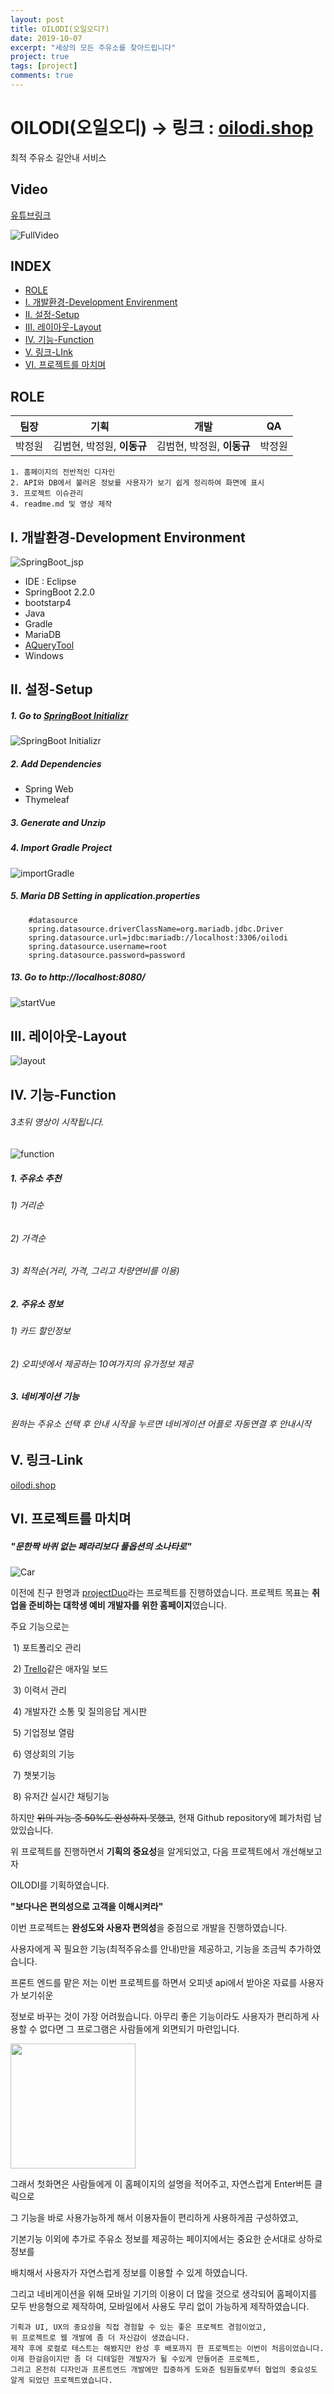 ```yaml
---
layout: post
title: OILODI(오일오디?)
date: 2019-10-07
excerpt: "세상의 모든 주유소를 찾아드립니다"
project: true
tags: [project]
comments: true
---
```


# OILODI(오일오디) → 링크 : [oilodi.shop](http://pjtoilodi.herokuapp.com/)
 최적 주유소 길안내 서비스 

## Video
[유튜브링크](https://www.youtube.com/watch?v=gGkLFVYjUiE)

![FullVideo](../assets/img/project/oilodi/fullVideo.gif)


## INDEX

+ [ROLE](#ROLE)
+ [I. 개발환경-Development Envirenment](#I-개발환경-Development-Environment)
+ [II. 설정-Setup](#II-설정-Setup)
+ [III. 레이아웃-Layout](#III-레이아웃-Layout)
+ [IV. 기능-Function](#IV-기능-Function)
+ [V. 링크-LInk](#V-링크-Link)
+ [VI. 프로젝트를 마치며](#VI-프로젝트를-마치며)



## ROLE

| 팀장   | 기획                       | 개발                       | QA     |
| ------ | -------------------------- | -------------------------- | ------ |
| 박정원 | 김범현, 박정원, **이동규** | 김범현, 박정원, **이동규** | 박정원 |

```
1. 홈페이지의 전반적인 디자인
2. API와 DB에서 불러온 정보를 사용자가 보기 쉽게 정리하여 화면에 표시
3. 프로젝트 이슈관리
4. readme.md 및 영상 제작
```





## I. 개발환경-Development Environment

![SpringBoot_jsp](../assets/img/project/oilodi/springBoot_jsp.png)

+ IDE : Eclipse
+ SpringBoot 2.2.0
+ bootstarp4
+ Java
+ Gradle
+ MariaDB
+ [AQueryTool](http://aquerytool.com/)
+ Windows



## II. 설정-Setup

##### 1. Go to [SpringBoot Initializr](https://start.spring.io/)

![SpringBoot Initializr](../assets/img/project/oilodi/springInitializer.png)

##### 2. Add Dependencies

+ Spring Web
+ Thymeleaf

##### 3. Generate and Unzip

##### 4. Import Gradle Project 

![importGradle](../assets/img/project/oilodi/importGradle.png)

##### 5. Maria DB Setting in application.properties

```
    #datasource
    spring.datasource.driverClassName=org.mariadb.jdbc.Driver
    spring.datasource.url=jdbc:mariadb://localhost:3306/oilodi
    spring.datasource.username=root
    spring.datasource.password=password
```

##### 13. Go to http://localhost:8080/

![startVue](../assets/img/project/oilodi/startSpringboot.png)



## III. 레이아웃-Layout

![layout](../assets/img/project/oilodi/layout.gif)


## IV. 기능-Function

###### 3초뒤 영상이 시작됩니다.

![function](../assets/img/project/oilodi/function.gif)



##### 1. 주유소 추천

###### 			     1) 거리순

###### 			     2) 가격순

###### 		     3) 최적순(거리, 가격, 그리고 차량연비를 이용)



##### 2. 주유소 정보

###### 	     1) 카드 할인정보

###### 	     2) 오피넷에서 제공하는 10여가지의 유가정보 제공 



##### 3. 네비게이션 기능

###### 	     원하는 주유소 선택 후 안내 시작을 누르면 네비게이션 어플로 자동연결 후 안내시작





## V. 링크-Link

[oilodi.shop](http://pjtoilodi.herokuapp.com/)



## VI. 프로젝트를 마치며

##### "문한짝 바퀴 없는 페라리보다 풀옵션의 소나타로"

![Car](../assets/img/project/oilodi/Car.png)

이전에 친구 한명과 [projectDuo](https://github.com/Jungwon0110/projectDuo)라는 프로젝트를  진행하였습니다. 프로젝트 목표는 **취업을 준비하는 대학생 예비 개발자를 위한 홈페이지**였습니다. 

주요 기능으로는

​	1) 포트폴리오 관리

​	2) [Trello](https://trello.com/)같은 애자일 보드

​	3) 이력서 관리

​	4) 개발자간 소통 및 질의응답 게시판

​	5) 기업정보 열람

​	6) 영상회의 기능

​	7) 챗봇기능 

​	8) 유저간 실시간 채팅기능

하지만 ~~위의 기능 중 50%도 완성하지 못했고~~, 현재 Github repository에 폐가처럼 남았있습니다.

위 프로젝트를 진행하면서 **기획의 중요성**을 알게되었고, 다음 프로젝트에서 개선해보고자 

OILODI를 기획하였습니다.



**"보다나은 편의성으로 고객을 이해시켜라"**

이번 프로젝트는 **완성도와 사용자 편의성**을 중점으로 개발을 진행하였습니다.

사용자에게 꼭 필요한 기능(최적주유소를 안내)만을 제공하고, 기능을 조금씩 추가하였습니다.

프론트 엔드를 맡은 저는 이번 프로젝트를 하면서 오피넷 api에서 받아온 자료를 사용자가 보기쉬운

정보로 바꾸는 것이 가장 어려웠습니다. 아무리 좋은 기능이라도 사용자가 편리하게 사용할 수 없다면 그 프로그램은 사람들에게 외면되기 마련입니다.

<img src="../assets/img/project/oilodi/mainPage.png" style="width:200px">

그래서 첫화면은 사람들에게 이 홈페이지의 설명을 적어주고, 자연스럽게 Enter버튼 클릭으로

그 기능을 바로 사용가능하게 해서 이용자들이 편리하게 사용하게끔 구성하였고, 

기본기능 이외에 추가로 주유소 정보를 제공하는 페이지에서는 중요한 순서대로 상하로 정보를

배치해서 사용자가 자연스럽게 정보를 이용할 수 있게 하였습니다. 

그리고 네비게이션을 위해 모바일 기기의 이용이 더 많을 것으로 생각되어 홈페이지를 모두 반응형으로 제작하여, 
모바일에서 사용도 무리 없이 가능하게 제작하였습니다.



```
기획과 UI, UX의 중요성을 직접 경험할 수 있는 좋은 프로젝트 경험이었고, 
위 프로젝트로 웹 개발에 좀 더 자신감이 생겼습니다. 
제작 후에 로컬로 테스트는 해봤지만 완성 후 배포까지 한 프로젝트는 이번이 처음이었습니다. 
이제 한걸음이지만 좀 더 디테일한 개발자가 될 수있게 만들어준 프로젝트, 
그리고 온전히 디자인과 프론트엔드 개발에만 집중하게 도와준 팀원들로부터 협업의 중요성도 알게 되었던 프로젝트였습니다.  
```



